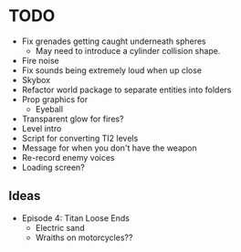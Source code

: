 # TODO
- Fix grenades getting caught underneath spheres
  - May need to introduce a cylinder collision shape.
- Fire noise
- Fix sounds being extremely loud when up close
- Skybox
- Refactor world package to separate entities into folders
- Prop graphics for
  - Eyeball
- Transparent glow for fires?
- Level intro
- Script for converting TI2 levels
- Message for when you don't have the weapon
- Re-record enemy voices
- Loading screen?

## Ideas

- Episode 4: Titan Loose Ends
  - Electric sand
  - Wraiths on motorcycles??
